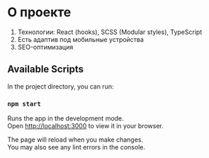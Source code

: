 # О проекте
1. Технологии: React (hooks), SCSS (Modular styles), TypeScript
2. Есть адаптив под мобильные устройства 
3. SEO-оптимизация

## Available Scripts

In the project directory, you can run:

### `npm start`

Runs the app in the development mode.\
Open [http://localhost:3000](http://localhost:3000) to view it in your browser.

The page will reload when you make changes.\
You may also see any lint errors in the console.
